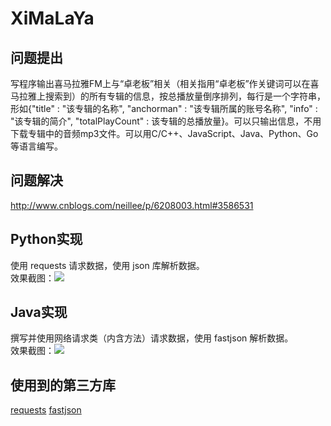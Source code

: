 # XiMaLaYa
## 问题提出 
写程序输出喜马拉雅FM上与“卓老板”相关（相关指用“卓老板”作关键词可以在喜马拉雅上搜索到）的所有专辑的信息，按总播放量倒序排列，每行是一个字符串，形如{"title" : "该专辑的名称", "anchorman" : "该专辑所属的账号名称", "info" : "该专辑的简介", "totalPlayCount" : 该专辑的总播放量}。可以只输出信息，不用下载专辑中的音频mp3文件。可以用C/C++、JavaScript、Java、Python、Go等语言编写。
## 问题解决 
http://www.cnblogs.com/neillee/p/6208003.html#3586531 
## Python实现 
使用 requests 请求数据，使用 json 库解析数据。
<br>效果截图：![](https://github.com/neilleecn/XiMaLaYa/blob/master/screenshot/screenshot_py.png)
## Java实现 
撰写并使用网络请求类（内含方法）请求数据，使用 fastjson 解析数据。
<br>效果截图：![](https://github.com/neilleecn/XiMaLaYa/blob/master/screenshot/screenshot_java.png)
## 使用到的第三方库
[requests](http://www.python-requests.org/en/master/)
[fastjson](https://github.com/alibaba/fastjson)
